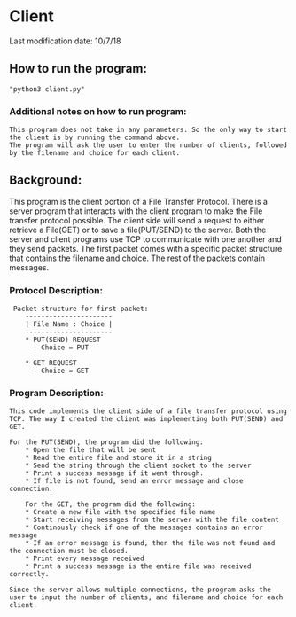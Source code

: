 # Client
Last modification date: 10/7/18

## How to run the program:
    "python3 client.py"
### Additional notes on how to run program:
    This program does not take in any parameters. So the only way to start the client is by running the command above.
    The program will ask the user to enter the number of clients, followed by the filename and choice for each client.

## Background:
 This program is the client portion of a File Transfer Protocol. There is a server program that interacts with the client program to make the File transfer protocol possible. The client side will send a request to either retrieve a File(GET) or to save a file(PUT/SEND) to the server.
 Both the server and client programs use TCP to communicate with one another and they send packets. The first packet comes with a specific packet structure that contains the filename and choice. The rest of the packets contain messages.

### Protocol Description:
	 Packet structure for first packet:
	 	----------------------
		| File Name : Choice |
		----------------------
		* PUT(SEND) REQUEST
		  - Choice = PUT
          
		* GET REQUEST
		  - Choice = GET

### Program Description:
	This code implements the client side of a file transfer protocol using TCP. The way I created the client was implementing both PUT(SEND) and GET.

	For the PUT(SEND), the program did the following:
	    * Open the file that will be sent
        * Read the entire file and store it in a string
        * Send the string through the client socket to the server
        * Print a success message if it went through.
        * If file is not found, send an error message and close connection.
        
        For the GET, the program did the following:
	    * Create a new file with the specified file name
        * Start receiving messages from the server with the file content
        * Continously check if one of the messages contains an error message
        * If an error message is found, then the file was not found and the connection must be closed.
        * Print every message received
        * Print a success message is the entire file was received correctly.
        
    Since the server allows multiple connections, the program asks the user to input the number of clients, and filename and choice for each client.
